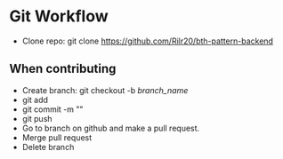 # Git Workflow
* Clone repo: git clone https://github.com/Rilr20/bth-pattern-backend

## When contributing
* Create branch: git checkout -b *branch_name*
* git add
* git commit -m ""
* git push
* Go to branch on github and make a pull request.
* Merge pull request
* Delete branch 

